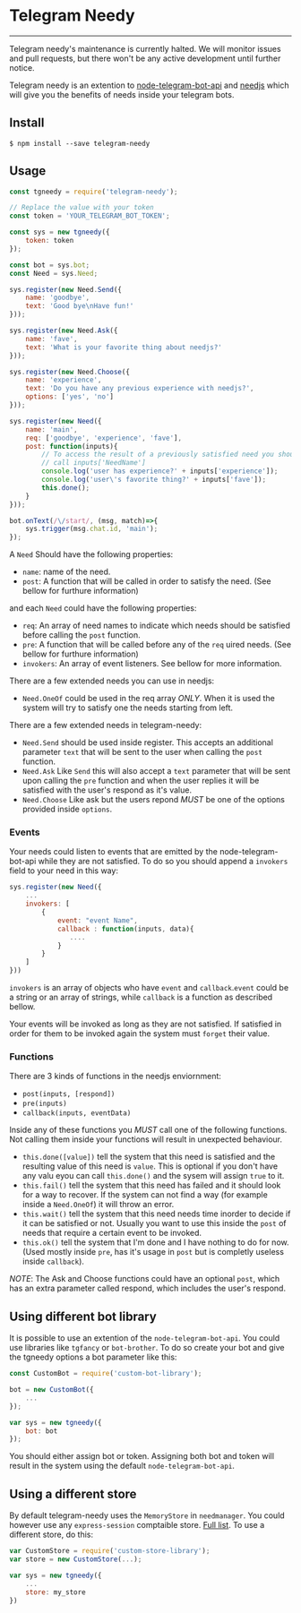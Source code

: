 # Telegram Needy
---

Telegram needy's maintenance is currently halted. We will monitor issues and pull requests, but there won't be any active development until further notice.

Telegram needy is an extention to [node-telegram-bot-api](https://github.com/yagop/node-telegram-bot-api) and [needjs](https://github.com/gosaya-com/needjs) which will give you the benefits of needs inside your telegram bots.

## Install
```
$ npm install --save telegram-needy
```

## Usage
``` javascript
const tgneedy = require('telegram-needy');

// Replace the value with your token
const token = 'YOUR_TELEGRAM_BOT_TOKEN';

const sys = new tgneedy({
    token: token
});

const bot = sys.bot;
const Need = sys.Need;

sys.register(new Need.Send({
    name: 'goodbye',
    text: 'Good bye\nHave fun!'
}));

sys.register(new Need.Ask({
    name: 'fave',
    text: 'What is your favorite thing about needjs?'
}));

sys.register(new Need.Choose({
    name: 'experience',
    text: 'Do you have any previous experience with needjs?',
    options: ['yes', 'no']
}));

sys.register(new Need({
    name: 'main',
    req: ['goodbye', 'experience', 'fave'],
    post: function(inputs){
        // To access the result of a previously satisfied need you should
        // call inputs['NeedName']
        console.log('user has experience?' + inputs['experience']);
        console.log('user\'s favorite thing?' + inputs['fave']);
        this.done();
    }
}));

bot.onText(/\/start/, (msg, match)=>{
    sys.trigger(msg.chat.id, 'main');
});
```

A `Need` Should have the following properties:

* `name`: name of the need.
* `post`: A function that will be called in order to satisfy the need. (See bellow for furthure information)

and each `Need` could have the following properties:

* `req`: An array of need names to indicate which needs should be satisfied before calling the `post` function.
* `pre`: A function that will be called before any of the `req` uired needs. (See bellow for furthure information)
* `invokers`: An array of event listeners. See bellow for more information.

There are a few extended needs you can use in needjs:

* `Need.OneOf` could be used in the req array *ONLY*. When it is used the system will try to satisfy one the needs starting from left.

There are a few extended needs in telegram-needy:

* `Need.Send` should be used inside register. This accepts an additional parameter `text` that will be sent to the user when calling the `post` function.
* `Need.Ask` Like `Send` this will also accept a `text` parameter that will be sent upon calling the `pre` function and when the user replies it will be satisfied with the user's respond as it's value.
* `Need.Choose` Like ask but the users repond *MUST* be one of the options provided inside `options`.

### Events
Your needs could listen to events that are emitted by the node-telegram-bot-api while they are not satisfied. To do so you should append a `invokers` field to your need in this way:
``` javascript
sys.register(new Need({
    ...
    invokers: [
        {
            event: "event Name",
            callback : function(inputs, data){
               ....
            }
        }
    ]
}))
```

`invokers` is an array of objects who have `event` and `callback`.`event` could be a string or an array of strings, while `callback` is a function as described bellow.

Your events will be invoked as long as they are not satisfied. If satisfied in order for them to be invoked again the system must `forget` their value.

### Functions

There are 3 kinds of functions in the needjs enviornment:
* `post(inputs, [respond])`
* `pre(inputs)`
* `callback(inputs, eventData)`

Inside any of these functions you *MUST* call one of the following functions. Not calling them inside your functions will result in unexpected behaviour.

* `this.done([value])` tell the system that this need is satisfied and the resulting value of this need is `value`. This is optional if you don't have any valu eyou can call `this.done()` and the sysem will assign `true` to it.
* `this.fail()` tell the system that this need has failed and it should look for a way to recover. If the system can not find a way (for example inside a `Need.OneOf`) it will throw an error.
* `this.wait()` tell the system that this need needs time inorder to decide if it can be satisfied or not. Usually you want to use this inside the `post` of needs that require a certain event to be invoked.
* `this.ok()` tell the system that I'm done and I have nothing to do for now. (Used mostly inside `pre`, has it's usage in `post` but is completly useless inside `callback`).

*NOTE*: The Ask and Choose functions could have an optional `post`, which has an extra parameter called respond, which includes the user's respond.

## Using different bot library
It is possible to use an extention of the `node-telegram-bot-api`. You could use libraries like `tgfancy` or `bot-brother`. To do so create your bot and give the tgneedy options a bot parameter like this:

```javascript
const CustomBot = require('custom-bot-library');

bot = new CustomBot({
    ...
});

var sys = new tgneedy({
    bot: bot
});
```

You should either assign bot or token. Assigning both bot and token will result in the system using the default `node-telegram-bot-api`.

## Using a different store
By default telegram-needy uses the `MemoryStore` in `needmanager`. You could however use any `express-session` comptaible store. [Full list](https://github.com/expressjs/session#compatible-session-stores). To use a different store, do this:

```javascript
var CustomStore = require('custom-store-library');
var store = new CustomStore(...);

var sys = new tgneedy({
    ...
    store: my_store
})
```
